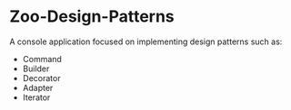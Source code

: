 # Zoo-Design-Patterns
A console application focused on implementing design patterns such as:
* Command
* Builder
* Decorator
* Adapter
* Iterator
